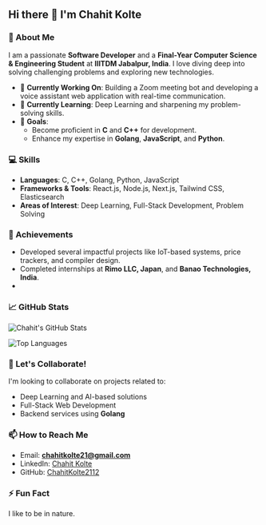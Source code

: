 ## Hi there 👋 I'm Chahit Kolte

### 🌟 About Me
I am a passionate **Software Developer** and a **Final-Year Computer Science & Engineering Student** at **IIITDM Jabalpur, India**. I love diving deep into solving challenging problems and exploring new technologies. 

- 🔭 **Currently Working On**: Building a Zoom meeting bot and developing a voice assistant web application with real-time communication.  
- 🌱 **Currently Learning**: Deep Learning and sharpening my problem-solving skills.  
- 🎯 **Goals**: 
  - Become proficient in **C** and **C++** for development.  
  - Enhance my expertise in **Golang**, **JavaScript**, and **Python**.  

### 💻 Skills
- **Languages**: C, C++, Golang, Python, JavaScript  
- **Frameworks & Tools**: React.js, Node.js, Next.js, Tailwind CSS, Elasticsearch  
- **Areas of Interest**: Deep Learning, Full-Stack Development, Problem Solving  

### 🚀 Achievements
- Developed several impactful projects like IoT-based systems, price trackers, and compiler design.  
- Completed internships at **Rimo LLC, Japan**, and **Banao Technologies, India**.
- 
### 📈 GitHub Stats
![Chahit's GitHub Stats](https://github-readme-stats.vercel.app/api?username=ChahitKolte2112&show_icons=true&theme=radical)

![Top Languages](https://github-readme-stats.vercel.app/api/top-langs/?username=ChahitKolte2112&layout=compact&theme=radical)



### 🤝 Let's Collaborate!
I'm looking to collaborate on projects related to:  
- Deep Learning and AI-based solutions  
- Full-Stack Web Development  
- Backend services using **Golang**  

### 📫 How to Reach Me
- Email: **chahitkolte21@gmail.com**  
- LinkedIn: [Chahit Kolte](https://www.linkedin.com/in/chahit-kolte)  
- GitHub: [ChahitKolte2112](https://github.com/ChahitKolte2112)  

### ⚡ Fun Fact
I like to be in nature. 

